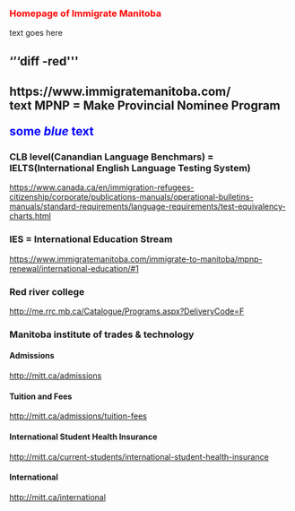 ### <font color=red> Homepage of Immigrate Manitoba </font>
<span style=“color:green;”> text goes here</span><br>
<h2> ‘’‘diff -red'''  <h2>
https://www.immigratemanitoba.com/<br>
<span style=“color:red;”> text </span>
MPNP = Make Provincial Nominee Program<br>

<span style="color:blue">some *blue* text</span>

### CLB level(Canandian Language Benchmars) = IELTS(International English Language Testing System)

https://www.canada.ca/en/immigration-refugees-citizenship/corporate/publications-manuals/operational-bulletins-manuals/standard-requirements/language-requirements/test-equivalency-charts.html<br>

### IES = International Education Stream

https://www.immigratemanitoba.com/immigrate-to-manitoba/mpnp-renewal/international-education/#1<br>

### Red river college

http://me.rrc.mb.ca/Catalogue/Programs.aspx?DeliveryCode=F<br>

### Manitoba institute of trades & technology

#### Admissions

http://mitt.ca/admissions<br>

#### Tuition and Fees

http://mitt.ca/admissions/tuition-fees<br>

#### International Student Health Insurance

http://mitt.ca/current-students/international-student-health-insurance<br>

#### International

http://mitt.ca/international<br>














